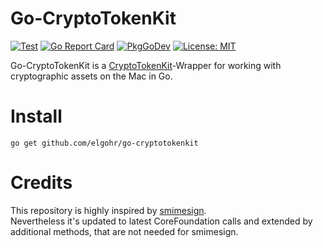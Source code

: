# Go-CryptoTokenKit

[![Test](https://github.com/elgohr/go-cryptotokenkit/workflows/Test/badge.svg)](https://github.com/elgohr/go-cryptotokenkit/actions/workflows/test.yml)
[![Go Report Card](https://goreportcard.com/badge/github.com/elgohr/go-cryptotokenkit)](https://goreportcard.com/report/github.com/elgohr/go-cryptotokenkit)
[![PkgGoDev](https://pkg.go.dev/badge/github.com/elgohr/go-cryptotokenkit)](https://pkg.go.dev/github.com/elgohr/go-cryptotokenkit)
[![License: MIT](https://img.shields.io/badge/License-MIT-yellow.svg)](https://opensource.org/licenses/MIT)

Go-CryptoTokenKit is a [CryptoTokenKit](https://developer.apple.com/documentation/cryptotokenkit)-Wrapper for working with cryptographic assets on the Mac in Go.

# Install
```
go get github.com/elgohr/go-cryptotokenkit
```

# Credits
This repository is highly inspired by [smimesign](https://github.com/github/smimesign/blob/main/certstore/certstore_darwin.go).  
Nevertheless it's updated to latest CoreFoundation calls and extended by additional methods, that are not needed for smimesign.
